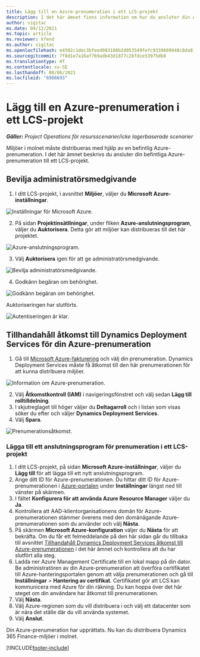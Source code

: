 ```yaml
---
title: Lägg till en Azure-prenumeration i ett LCS-projekt
description: I det här ämnet finns information om hur du ansluter din Azure-prenumeration till ett LCS-projekt.
author: sigitac
ms.date: 04/12/2021
ms.topic: article
ms.reviewer: kfend
ms.author: sigitac
ms.openlocfilehash: e4502c1dec3bfeed083186b2d053549fefc9339609946c8da919b46e0e56cc79
ms.sourcegitcommit: 7f8d1e7a16af769adb43d1877c28fdce53975db8
ms.translationtype: HT
ms.contentlocale: sv-SE
ms.lasthandoff: 08/06/2021
ms.locfileid: "6986693"
---
```

# <a name="add-an-azure-subscription-to-an-lcs-project"></a>Lägg till en Azure-prenumeration i ett LCS-projekt

_**Gäller:** Project Operations för resursscenarier/icke lagerbaserade scenarier_

Miljöer i molnet måste distribueras med hjälp av en befintlig Azure-prenumeration. I det här ämnet beskrivs du ansluter din befintliga Azure-prenumeration till ett LCS-projekt. 

## <a name="grant-admin-consent"></a>Bevilja administratörsmedgivande

1. I ditt LCS-projekt, i avsnittet **Miljöer**, väljer du **Microsoft Azure-inställningar**.

![Inställningar för Microsoft Azure.](./media/1MicrosoftAzureSettings.png)

2. På sidan **Projektinsätllningar**, under fliken **Azure-anslutningsprogram**, väljer du **Auktorisera**. Detta gör att miljöer kan distribueras till det här projektet.

![Azure-anslutningsprogram.](./media/2AzureConnectors.png)

3. Välj **Auktorisera** igen för att ge administratörsmedgivande.

![Bevilja administratörsmedgivande.](./media/3GrantAdminConsent.png)

4. Godkänn begäran om behörighet.

![Godkänn begäran om behörighet.](./media/4AcceptPermissionRequest.png)

Auktoriseringen har slutförts. 

![Autentiseringen är klar.](./media/5AuthorizationComplete.png)

## <a name="provide-dynamics-deployment-services-access-to-your-azure-subscription"></a><a name="provide"></a>Tillhandahåll åtkomst till Dynamics Deployment Services för din Azure-prenumeration

1. Gå till [Microsoft Azure-fakturering](https://portal.azure.com/#blade/Microsoft\_Azure\_Billing/SubscriptionsBlade) och välj din prenumeration. Dynamics Deployment Services måste få åtkomst till den här prenumerationen för att kunna distribuera miljöer.

![Information om Azure-prenumeration.](./media/6AzureSubscription.png)

2. Välj **Åtkomstkontroll (IAM)** i navigeringsfönstret och välj sedan **Lägg till rolltilldelning**.
3. I skjutreglaget till höger väljer du **Deltagarroll** och i listan som visas söker du efter och väljer **Dynamics Deployment Services**. 
4. Välj **Spara**.

![Prenumerationsåtkomst.](./media/7SubscriptionAccess.png)

### <a name="add-a-subscription-connector-to-an-lcs-project"></a>Lägga till ett anslutningsprogram för prenumeration i ett LCS-projekt

1. I ditt LCS-projekt, på sidan **Microsoft Azure-inställningar**, väljer du **Lägg till** för att lägga till ett nytt anslutningsprogram.
2. Ange ditt ID för Azure-prenumerationen. Du hittar ditt ID för Azure-prenumerationen i [Azure-portalen](https://ms.portal.azure.com/) under **Inställningar** längst ned till vänster på skärmen.
3. I fältet **Konfigurera för att använda Azure Resource Manager** väljer du **Ja**.
4. Kontrollera att AAD-klientorganisationens domän för Azure-prenumerationen stämmer överens med den domänägande Azure-prenumerationen som du använder och välj **Nästa**.
5. På skärmen **Microsoft Azure-konfiguration** väljer du **Nästa** för att bekräfta. Om du får ett felmeddelande på den här sidan går du tillbaka till avsnittet [Tillhandahåll Dynamics Deployment Services åtkomst till Azure-prenumerationen](#provide) i det här ämnet och kontrollera att du har slutfört alla steg.
6. Ladda ner Azure Management Certificate till en lokal mapp på din dator. Be administratören av din Azure-prenumeration att överföra certifikatet till Azure-hanteringsportalen genom att välja prenumerationen och gå till **Inställningar** > **Hantering av certifikat**. Certifikatet gör att LCS kan kommunicera med Azure för din räkning. Du kan hoppa över det här steget om din användare har åtkomst till prenumerationen.
7. Välj **Nästa**.
8. Välj Azure-regionen som du vill distribuera i och välj ett datacenter som är nära det ställe där du vill använda systemet.
9.  Välj **Anslut**.

Din Azure-prenumeration har upprättats. Nu kan du distribuera Dynamics 365 Finance-miljöer i molnet.




[!INCLUDE[footer-include](../includes/footer-banner.md)]
